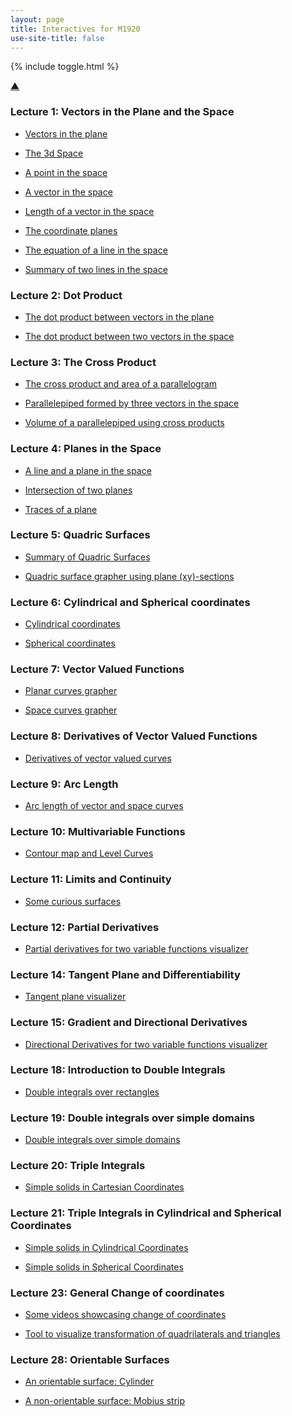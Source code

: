 ```yaml
---
layout: page
title: Interactives for M1920
use-site-title: false
---
```


{% include toggle.html %}

<p>
<a href="#" class="scrollUpButton">▲</a>
</p>



### Lecture 1: Vectors in the Plane and the Space

- [Vectors in the plane](/files/2d-vec.html)

- [The 3d Space](/files/3dspace.html)

- [A point in the space](/files/3dpoint.html)

- [A vector in the space](/files/3dvector.html)

- [Length of a vector in the space](/files/3dlength.html)

- [The coordinate planes](/files/coordplanes.html)

- [The equation of a line in the space](/files/lines.html)

- [Summary of two lines in the space](/files/linespace.html)

### Lecture 2: Dot Product

- [The dot product between vectors in the plane](/files/dotprod.html)

- [The dot product between two vectors in the space](/files/angle.html)



### Lecture 3: The Cross Product

- [The cross product and area of a parallelogram](/files/crossprod.html)

- [Parallelepiped formed by three vectors in the space](/files/parallelepiped.html)

- [Volume of a parallelepiped using cross products](/files/parallelGeo.html)


### Lecture 4: Planes in the Space

- [A line and a plane in the space](/files/lineplane.html)

- [Intersection of two planes](/files/2plint.html)

- [Traces of a plane](/files/planestrace.html)


### Lecture 5: Quadric Surfaces

- [Summary of Quadric Surfaces](/files/surveysurfaces.html)

- [Quadric surface grapher using plane \(xy\)-sections](/files/surfacesection.html)

### Lecture 6: Cylindrical and Spherical coordinates

- [Cylindrical coordinates](/files/cylcoord.html)

- [Spherical coordinates](/files/sphcoord.html)


### Lecture 7: Vector Valued Functions


- [Planar curves grapher](/files/curvesmov.html)

- [Space curves grapher](/files/vectorcurves.html)


### Lecture 8: Derivatives of Vector Valued Functions

- [Derivatives of vector valued curves](/files/vectorder.html)

### Lecture 9: Arc Length

- [Arc length of vector and space curves](/files/curvelength.html)

### Lecture 10: Multivariable Functions

- [Contour map and Level Curves](/files/contourmap.html)

### Lecture 11: Limits and Continuity

- [Some curious surfaces](/files/limitsurfaces.html)

### Lecture 12: Partial Derivatives

- [Partial derivatives for two variable functions visualizer](/files/partialder.html)

### Lecture 14: Tangent Plane and Differentiability

- [Tangent plane visualizer](/files/tanplane.html)

### Lecture 15: Gradient and Directional Derivatives

- [Directional Derivatives for two variable functions visualizer](/files/directder.html)

### Lecture 18: Introduction to Double Integrals

- [Double integrals over rectangles](/files/integral.html)

### Lecture 19: Double integrals over simple domains

- [Double integrals over simple domains](https://www.geogebra.org/classic/nfbgmxrf)

### Lecture 20: Triple Integrals

- [Simple solids in Cartesian Coordinates](https://www.geogebra.org/classic/krqnbu7t)

### Lecture 21: Triple Integrals in Cylindrical and Spherical Coordinates

- [Simple solids in Cylindrical Coordinates](/files/cylint.html)

- [Simple solids in Spherical Coordinates](/files/sphint.html)

### Lecture 23: General Change of coordinates

- [Some videos showcasing change of coordinates](/files/changecoordex.html)

- [Tool to visualize transformation of quadrilaterals and triangles](/files/changecoords.html)

### Lecture 28: Orientable Surfaces

- [An orientable surface: Cylinder](/files/surfaceorient.html)

- [A non-orientable surface: Mobius strip](/files/mobius.html)